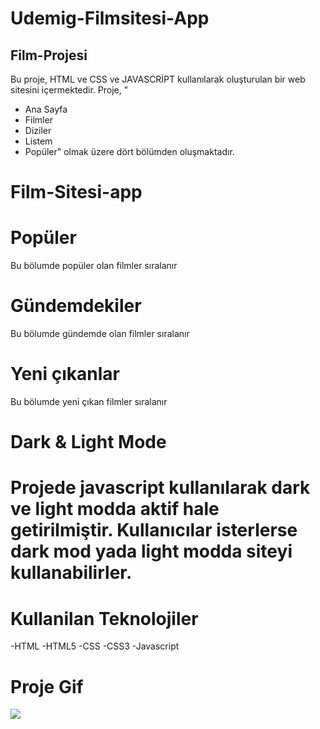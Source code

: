 <h1>Udemig-Filmsitesi-App</h1>

<h2>Film-Projesi</h2>

Bu proje, HTML ve CSS  ve JAVASCRİPT kullanılarak oluşturulan bir  web sitesini içermektedir. Proje, "
* Ana Sayfa
* Filmler
* Diziler
* Listem
* Popüler"   olmak üzere dört bölümden oluşmaktadır.



<h1> Film-Sitesi-app</h1>


<h1>Popüler</h1>

Bu bölumde popüler olan filmler sıralanır

<h1>Gündemdekiler</h1>

Bu bölumde gündemde olan filmler sıralanır


<h1>Yeni çıkanlar</h1>

Bu bölumde yeni çıkan  filmler sıralanır


<h1>Dark & Light Mode <h1>


Projede  javascript kullanılarak dark ve light modda aktif hale getirilmiştir. Kullanıcılar isterlerse dark mod yada light modda siteyi kullanabilirler.

<h1>Kullanilan Teknolojiler</h1>

-HTML
-HTML5
-CSS
-CSS3
-Javascript


<h1>Proje Gif</h1>


<img src="film.gif.gif">